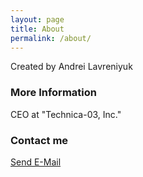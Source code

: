 ```yaml
---
layout: page
title: About
permalink: /about/
---
```


Created by Andrei Lavreniyuk

### More Information

CEO at "Technica-03, Inc."

### Contact me

[Send E-Mail](mailto:lavreniuk@acerium.ru)
